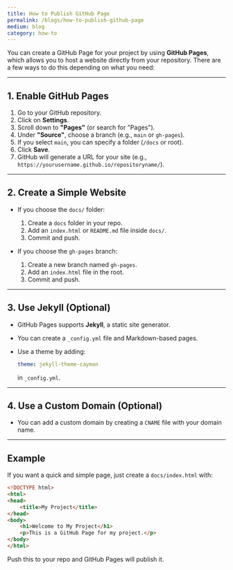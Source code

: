 ```yaml
---
title: How to Publish GitHub Page
permalink: /blogs/how-to-publish-github-page
medium: blog
category: how-to
---
```


You can create a GitHub Page for your project by using **GitHub Pages**, which allows you to host a website directly from your repository. There are a few ways to do this depending on what you need:

---

## **1. Enable GitHub Pages**

1. Go to your GitHub repository.
2. Click on **Settings**.
3. Scroll down to **"Pages"** (or search for "Pages").
4. Under **"Source"**, choose a branch (e.g., `main` or `gh-pages`).
5. If you select `main`, you can specify a folder (`/docs` or root).
6. Click **Save**.
7. GitHub will generate a URL for your site (e.g., `https://yourusername.github.io/repositoryname/`).

---

## **2. Create a Simple Website**

- If you choose the `docs/` folder:
  1. Create a `docs` folder in your repo.
  2. Add an `index.html` or `README.md` file inside `docs/`.
  3. Commit and push.

- If you choose the `gh-pages` branch:
  1. Create a new branch named `gh-pages`.
  2. Add an `index.html` file in the root.
  3. Commit and push.

---

## **3. Use Jekyll (Optional)**

- GitHub Pages supports **Jekyll**, a static site generator.
- You can create a `_config.yml` file and Markdown-based pages.
- Use a theme by adding:

  ```yaml
  theme: jekyll-theme-cayman
  ```

  in `_config.yml`.

---

## **4. Use a Custom Domain (Optional)**

- You can add a custom domain by creating a `CNAME` file with your domain name.

---

## **Example**

If you want a quick and simple page, just create a `docs/index.html` with:

```html
<!DOCTYPE html>
<html>
<head>
    <title>My Project</title>
</head>
<body>
    <h1>Welcome to My Project</h1>
    <p>This is a GitHub Page for my project.</p>
</body>
</html>
```

Push this to your repo and GitHub Pages will publish it.
